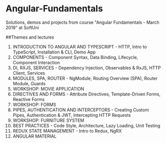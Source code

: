 # Angular-Fundamentals
Solutions, demos and projects from course "Angular Fundamentals - March 2019" at SoftUni

##Themes and lectures
  1. INTRODUCTION TO ANGULAR AND TYPESCRIPT
    - HTTP, Intro to TypeScript, Installation & CLI, Demo App
  2. COMPONENTS
    - Component Syntax, Data Binding, Lifecycle, Component Interaction
  3. DI, RXJS, SERVICES
    - Dependency Injection, Observables & RxJS, HTTP Client, Services
  4. MODULES, SPA, ROUTER
    - NgModule, Routing Overview (SPA), Router Module, Guards
  5. WORKSHOP: MOVIE APPLICATION
  6. DIRECTIVES AND FORMS
    - Attribute Directives, Template-Driven Forms, Reactive Forms
  7. WORKSHOP: FORMS
  8. PIPES, AUTHENTICATION AND INTERCEPTORS
    - Creating Custom Pipes, Authentication & JWT, Intercepting HTTP Requests
  9. WORKSHOP: FURNITURE SYSTEM
  10. BEST PRACTICES
    - Code Style, Architecture, Lazy Loading, Unit Testing
  11. REDUX STATE MANAGEMENT
    - Intro to Redux, NgRX
  12. ANGULAR MATERIAL
